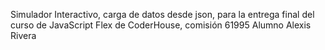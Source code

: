 Simulador Interactivo, carga de datos desde json, para la entrega final del curso de JavaScript Flex de CoderHouse, comisión 61995
Alumno Alexis Rivera
